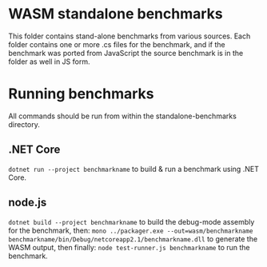 # WASM standalone benchmarks

This folder contains stand-alone benchmarks from various sources. Each folder contains one or more .cs files for the benchmark, and if the benchmark was ported from JavaScript the source benchmark is in the folder as well in JS form.

# Running benchmarks

All commands should be run from within the standalone-benchmarks directory.

## .NET Core
```dotnet run --project benchmarkname``` to build & run a benchmark using .NET Core. 

## node.js
```dotnet build --project benchmarkname``` to build the debug-mode assembly for the benchmark, then:
```mono ../packager.exe --out=wasm/benchmarkname benchmarkname/bin/Debug/netcoreapp2.1/benchmarkname.dll``` to generate the WASM output, then finally:
```node test-runner.js benchmarkname``` to run the benchmark.
